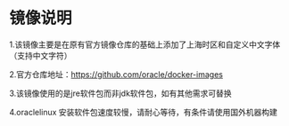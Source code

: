 # 镜像说明
1.该镜像主要是在原有官方镜像仓库的基础上添加了上海时区和自定义中文字体（支持中文字符）

2.官方仓库地址：https://github.com/oracle/docker-images

3.该镜像使用的是jre软件包而非jdk软件包，如有其他需求可替换

4.oraclelinux 安装软件包速度较慢，请耐心等待，有条件请使用国外机器构建

